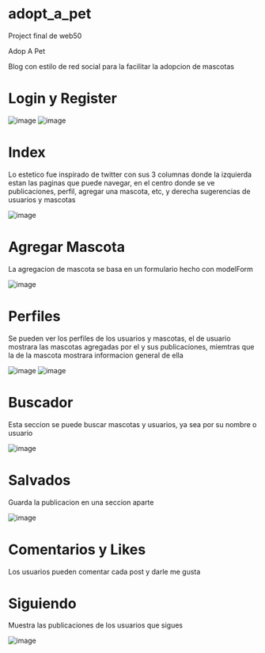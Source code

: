 # adopt_a_pet

Project final de web50

Adop A Pet 

Blog con estilo de red social para la facilitar la adopcion de mascotas

# Login y Register

![image](https://user-images.githubusercontent.com/74506004/176837121-48c932fe-80f5-4492-b0be-75b542c74135.png)
![image](https://user-images.githubusercontent.com/74506004/176837155-386b9da0-1056-4ef4-abe4-6b0cb17f5cb2.png)


# Index

Lo estetico fue inspirado de twitter con sus 3 columnas donde la izquierda estan las paginas que puede navegar, en el centro donde se ve publicaciones, perfil, agregar una mascota, etc, y derecha sugerencias de usuarios y mascotas

![image](https://user-images.githubusercontent.com/74506004/176835395-40e8be36-47e4-4bbd-b696-d6a6037c4505.png)

# Agregar Mascota

La agregacion de mascota se basa en un formulario hecho con modelForm

![image](https://user-images.githubusercontent.com/74506004/176835810-761f9961-8fac-468e-8908-e7c69c905aca.png)

# Perfiles

Se pueden ver los perfiles de los usuarios y mascotas, el de usuario mostrara las mascotas agregadas por el y sus publicaciones, miemtras que la de la mascota mostrara informacion general de ella

![image](https://user-images.githubusercontent.com/74506004/176836015-3c92e246-0f96-4999-83d9-c3c2a2260824.png)
![image](https://user-images.githubusercontent.com/74506004/176836060-4b1b0362-e772-4fea-a042-214a0dd80a46.png)

# Buscador

Esta seccion se puede buscar mascotas y usuarios, ya sea por su nombre o usuario

![image](https://user-images.githubusercontent.com/74506004/176836243-e354e3ac-1a6a-4376-b9f6-83b27a38a5e5.png)

# Salvados

Guarda la publicacion en una seccion aparte

![image](https://user-images.githubusercontent.com/74506004/176836767-5015a920-de2f-4203-8844-1c6a547d0aaf.png)

# Comentarios y Likes

Los usuarios pueden comentar cada post y darle me gusta

# Siguiendo

Muestra las publicaciones de los usuarios que sigues

![image](https://user-images.githubusercontent.com/74506004/176836898-367115ff-b012-4b26-ba8a-f77130867065.png)

